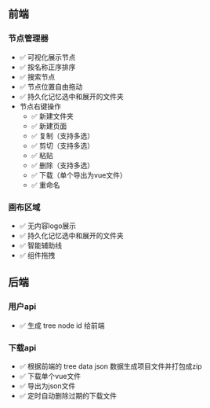 ## 前端

### 节点管理器
  - ✅ 可视化展示节点
  - ✅ 按名称正序排序
  - ✅ 搜索节点
  - ✅ 节点位置自由拖动
  - ✅ 持久化记忆选中和展开的文件夹
  - 节点右键操作
    - ✅ 新建文件夹
    - ✅ 新建页面
    - ✅ 复制（支持多选）
    - ✅ 剪切（支持多选）
    - ✅ 粘贴
    - ✅ 删除（支持多选）
    - ✅ 下载（单个导出为vue文件）
    - ✅ 重命名

### 画布区域
  - ✅ 无内容logo展示
  - ✅ 持久化记忆选中和展开的文件夹
  - ✅ 智能辅助线
  - ✅ 组件拖拽

## 后端

### 用户api
  - ✅ 生成 tree node id 给前端

### 下载api
  - ✅ 根据前端的 tree data json 数据生成项目文件并打包成zip
  - ✅ 下载单个vue文件
  - ✅ 导出为json文件
  - ✅ 定时自动删除过期的下载文件